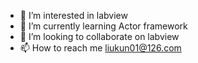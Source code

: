 - 👀 I’m interested in labview
- 🌱 I’m currently learning Actor framework
- 💞️ I’m looking to collaborate on labview
- 📫 How to reach me liukun01@126.com

